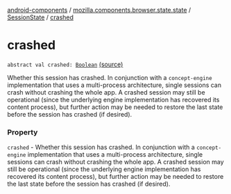 [android-components](../../index.md) / [mozilla.components.browser.state.state](../index.md) / [SessionState](index.md) / [crashed](./crashed.md)

# crashed

`abstract val crashed: `[`Boolean`](https://kotlinlang.org/api/latest/jvm/stdlib/kotlin/-boolean/index.html) [(source)](https://github.com/mozilla-mobile/android-components/blob/master/components/browser/state/src/main/java/mozilla/components/browser/state/state/SessionState.kt#L34)

Whether this session has crashed. In conjunction with a `concept-engine`
implementation that uses a multi-process architecture, single sessions can crash without crashing
the whole app. A crashed session may still be operational (since the underlying engine implementation
has recovered its content process), but further action may be needed to restore the last state
before the session has crashed (if desired).

### Property

`crashed` - Whether this session has crashed. In conjunction with a `concept-engine`
implementation that uses a multi-process architecture, single sessions can crash without crashing
the whole app. A crashed session may still be operational (since the underlying engine implementation
has recovered its content process), but further action may be needed to restore the last state
before the session has crashed (if desired).